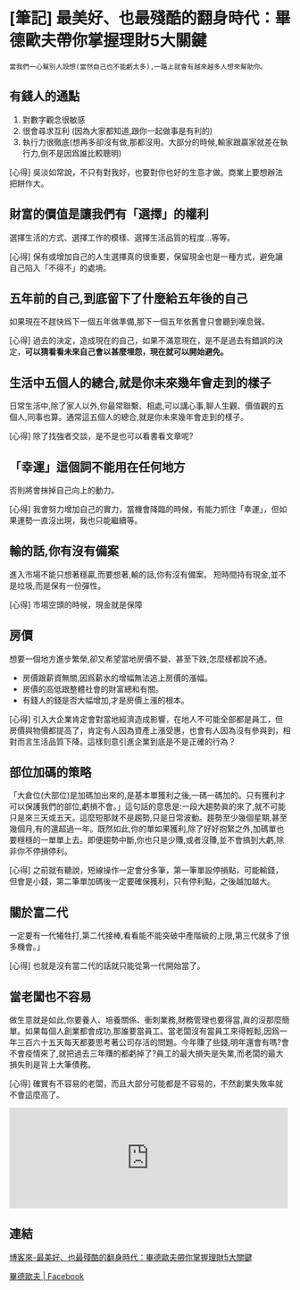 # [筆記] 最美好、也最殘酷的翻身時代：畢德歐夫帶你掌握理財5大關鍵



``當我們一心幫別人設想(當然自己也不能虧太多),一路上就會有越來越多人想來幫助你。``
<!--more-->

## 有錢人的通點
1.  對數字觀念很敏感
2.  很會尋求互利 (因為大家都知道,跟你一起做事是有利的)
3.  執行力很徹底(想再多卻沒有做,那都沒用。大部分的時候,輸家跟贏家就差在執行力,倒不是因爲誰比較聰明)

[心得] 吳淡如常說，不只有對我好，也要對你也好的生意才做。商業上要想辦法把餅作大。


## 財富的價值是讓我們有「選擇」的權利
選擇生活的方式、選擇工作的模樣、選擇生活品質的程度…等等。

[心得] 保有或增加自己的人生選擇真的很重要，保留現金也是一種方式，避免讓自己陷入「不得不」的處境。


## 五年前的自己,到底留下了什麼給五年後的自己
如果現在不趕快爲下一個五年做準備,那下一個五年依舊會只會聽到嘆息聲。

[心得] 過去的決定，造成現在的自己，如果不滿意現在，是不是過去有錯誤的決定，**可以猜看看未來自己會以甚麼埋怨，現在就可以開始避免。**


## 生活中五個人的總合,就是你未來幾年會走到的樣子
日常生活中,除了家人以外,你最常聯繫、相處,可以講心事,聊人生觀、價值觀的五個人,同事也算。通常這五個人的總合,就是你未來幾年會走到的樣子。

[心得] 除了找強者交談，是不是也可以看書看文章呢?


##  「幸運」這個詞不能用在**任何**地方
否則將會抹掉自己向上的動力。

[心得] 我會努力增加自己的實力，當機會降臨的時候，有能力抓住「幸運」，但如果運勢一直沒出現，我也只能繼續等。


##  輸的話,你有沒有備案
進入市場不能只想著穩贏,而要想著,輸的話,你有沒有備案。
短時間持有現金,並不是垃圾,而是保有一份彈性。

[心得] 市場空頭的時候，現金就是保障


## 房價
想要一個地方進步繁榮,卻又希望當地房價不變、甚至下跌,怎麼樣都說不通。
- 房價跟薪資無關,因爲薪水的增幅無法追上房價的漲幅。
- 房價的高低跟整體社會的財富總和有關。
- 有錢人的錢是否大幅增加,才是房價上漲的根本。

[心得] 引入大企業肯定會對當地經濟造成影響，在地人不可能全部都是員工，但房價與物價都提高了，肯定有人因為資產上漲受惠，也會有人因為沒有參與到，相對而言生活品質下降。這樣刻意引進企業到底是不是正確的行為？


## 部位加碼的策略
「大倉位(大部位)是加碼加出來的,是基本單獲利之後,一碼一碼加的。只有獲利才可以保護我們的部位,虧損不會。」這句話的意思是:一段大趨勢眞的來了,就不可能只是來三天或五天。這麼短那就不是趨勢,只是日常波動。趨勢至少幾個星期,甚至幾個月,有的還超過一年。既然如此,你的單如果獲利,除了好好抱緊之外,加碼單也要穩穩的一單單上去。即便趨勢中斷,你也只是少賺,或者沒賺,並不會搞到大虧,除非你不停損停利。

[心得] 之前就有聽說，短線操作一定會分多筆，第一筆單設停損點，可能輸錢，但會是小錢，第二筆單加碼後一定要確保獲利，只有停利點，之後越加越大。


## 關於富二代
一定要有一代犧牲打,第二代接棒,看看能不能突破中產階級的上限,第三代就多了很多機會。」

[心得] 也就是沒有當二代的話就只能從第一代開始當了。


## 當老闆也不容易
做生意就是如此,你要養人、培養關係、衝刺業務,財務管理也要得當,眞的沒那麼簡單。如果每個人創業都會成功,那誰要當員工。當老闆沒有當員工來得輕鬆,因爲一年三百六十五天每天都要思考著公司存活的問題。今年賺了些錢,明年還會有嗎?會不會疫情來了,就把過去三年賺的都虧掉了?員工的最大損失是失業,而老闆的最大損失則是背上大筆債務。

[心得] 確實有不容易的老闆，而且大部分可能都是不容易的，不然創業失敗率就不會這麼高了。

<iframe src="https://open.firstory.me/embed/story/clc3j617i03n701zyfzlyeghm" height="180" width="99%" frameborder="0" scrolling="no"></iframe>

## 連結
[博客來-最美好、也最殘酷的翻身時代：畢德歐夫帶你掌握理財5大關鍵](https://www.books.com.tw/products/0010922499)

[畢德歐夫 | Facebook](https://www.facebook.com/bidoffer.com.tw/)
